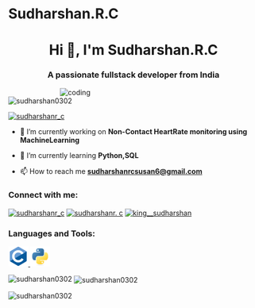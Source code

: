 # Sudharshan.R.C<h1 align="center">Hi 👋, I'm Sudharshan.R.C</h1>
<h3 align="center">A passionate fullstack developer from India</h3>
<img align="right" alt="coding" width="400" src="https://i.pinimg.com/originals/81/17/8b/81178b47a8598f0c81c4799f2cdd4057.gif">

<p align="left"> <img src="https://komarev.com/ghpvc/?username=sudharshan0302&label=Profile%20views&color=0e75b6&style=flat" alt="sudharshan0302" /> </p>

<p align="left"> <a href="https://twitter.com/sudharshanr_c" target="blank"><img src="https://img.shields.io/twitter/follow/sudharshanr_c?logo=twitter&style=for-the-badge" alt="sudharshanr_c" /></a> </p>

- 🔭 I’m currently working on **Non-Contact HeartRate monitoring using MachineLearning**

- 🌱 I’m currently learning **Python,SQL**

- 📫 How to reach me **sudharshanrcsusan6@gmail.com**

<h3 align="left">Connect with me:</h3>
<p align="left">
<a href="https://twitter.com/sudharshanr_c" target="blank"><img align="center" src="https://raw.githubusercontent.com/rahuldkjain/github-profile-readme-generator/master/src/images/icons/Social/twitter.svg" alt="sudharshanr_c" height="30" width="40" /></a>
<a href="https://linkedin.com/in/sudharshanr. c" target="blank"><img align="center" src="https://raw.githubusercontent.com/rahuldkjain/github-profile-readme-generator/master/src/images/icons/Social/linked-in-alt.svg" alt="sudharshanr. c" height="30" width="40" /></a>
<a href="https://instagram.com/king__sudharshan" target="blank"><img align="center" src="https://raw.githubusercontent.com/rahuldkjain/github-profile-readme-generator/master/src/images/icons/Social/instagram.svg" alt="king__sudharshan" height="30" width="40" /></a>
</p>

<h3 align="left">Languages and Tools:</h3>
<p align="left"> <a href="https://www.cprogramming.com/" target="_blank" rel="noreferrer"> <img src="https://raw.githubusercontent.com/devicons/devicon/master/icons/c/c-original.svg" alt="c" width="40" height="40"/> </a> <a href="https://www.python.org" target="_blank" rel="noreferrer"> <img src="https://raw.githubusercontent.com/devicons/devicon/master/icons/python/python-original.svg" alt="python" width="40" height="40"/> </a> </p>

<p><img align="left" src="https://github-readme-stats.vercel.app/api/top-langs?username=sudharshan0302&show_icons=true&locale=en&layout=compact" alt="sudharshan0302" /></p>

<p>&nbsp;<img align="center" src="https://github-readme-stats.vercel.app/api?username=sudharshan0302&show_icons=true&locale=en" alt="sudharshan0302" /></p>

<p><img align="center" src="https://github-readme-streak-stats.herokuapp.com/?user=sudharshan0302&" alt="sudharshan0302" /></p>
